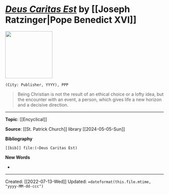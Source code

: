 
# [*Deus Caritas Est*](https://www.vatican.va/content/benedict-xvi/en/encyclicals/documents/hf_ben-xvi_enc_20051225_deus-caritas-est.html) by [[Joseph Ratzinger|Pope Benedict XVI]]

<img src="" width=150>

`(City: Publisher, YYYY), PPP`


>Being Christian is not the result of an ethical choice or a lofty idea, but the encounter with an event, a person, which gives life a new horizon and a decisive direction.

--- 
**Topic**: [[Encyclical]]

**Source**: [[St. Patrick Church]] library [[2024-05-05-Sun]]

**Bibliography**

```query
[[bib]] file:(~Deus Caritas Est)
```
 

**New Words**

- 

---
Created: [[2022-07-13-Wed]]
Updated: `=dateformat(this.file.mtime, "yyyy-MM-dd-ccc")`
